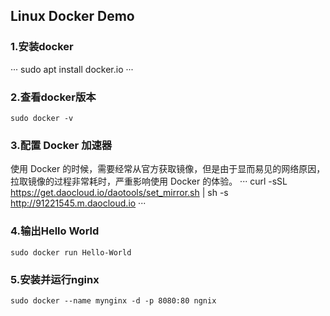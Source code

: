 ## Linux Docker Demo

### 1.安装docker
···
sudo apt install docker.io
···

### 2.查看docker版本
```
sudo docker -v
```

### 3.配置 Docker 加速器

使用 Docker 的时候，需要经常从官方获取镜像，但是由于显而易见的网络原因，拉取镜像的过程非常耗时，严重影响使用 Docker 的体验。
···
curl -sSL https://get.daocloud.io/daotools/set_mirror.sh | sh -s http://91221545.m.daocloud.io
···

### 4.输出Hello World
```
sudo docker run Hello-World
```

### 5.安装并运行nginx
```
sudo docker --name mynginx -d -p 8080:80 ngnix
```

